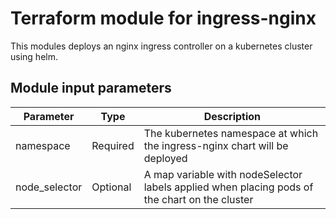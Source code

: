 # Terraform module for ingress-nginx

This modules deploys an nginx ingress controller on a kubernetes cluster using helm.

## Module input parameters

| Parameter                      | Type     | Description                                                                        |
| ------------------------------ |--------- | ---------------------------------------------------------------------------------- |
| namespace                      | Required | The kubernetes namespace at which the ingress-nginx chart will be deployed         |
| node_selector                  | Optional | A map variable with nodeSelector labels applied when placing pods of the chart on the cluster |